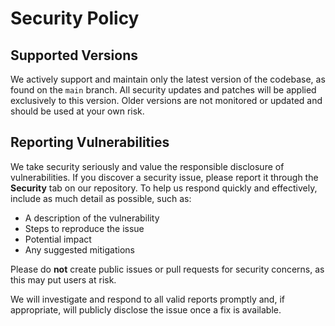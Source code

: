 # Security Policy

## Supported Versions

We actively support and maintain only the latest version of the codebase, as found on the `main` branch. All security updates and patches will be applied exclusively to this version. Older versions are not monitored or updated and should be used at your own risk.

## Reporting Vulnerabilities

We take security seriously and value the responsible disclosure of vulnerabilities. If you discover a security issue, please report it through the **Security** tab on our repository. To help us respond quickly and effectively, include as much detail as possible, such as:

- A description of the vulnerability
- Steps to reproduce the issue
- Potential impact
- Any suggested mitigations

Please do **not** create public issues or pull requests for security concerns, as this may put users at risk.

We will investigate and respond to all valid reports promptly and, if appropriate, will publicly disclose the issue once a fix is available.
